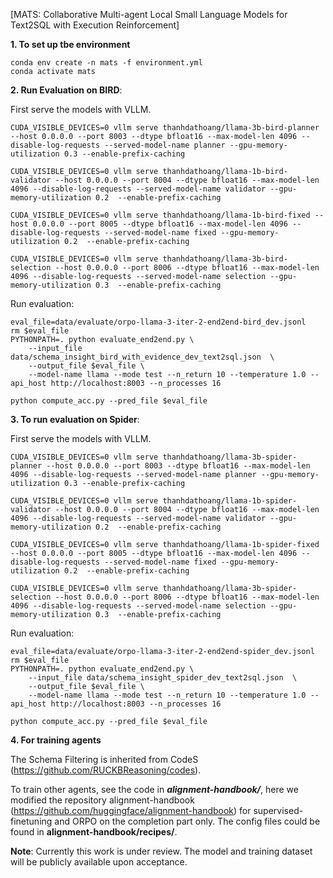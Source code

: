 [MATS: Collaborative Multi-agent Local Small Language Models for Text2SQL with Execution Reinforcement]


**1. To set up tbe environment**
```
conda env create -n mats -f environment.yml
conda activate mats
```

**2. Run Evaluation on BIRD**:

First serve the models with VLLM.
```
CUDA_VISIBLE_DEVICES=0 vllm serve thanhdathoang/llama-3b-bird-planner --host 0.0.0.0 --port 8003 --dtype bfloat16 --max-model-len 4096 --disable-log-requests --served-model-name planner --gpu-memory-utilization 0.3 --enable-prefix-caching

CUDA_VISIBLE_DEVICES=0 vllm serve thanhdathoang/llama-1b-bird-validator --host 0.0.0.0 --port 8004 --dtype bfloat16 --max-model-len 4096 --disable-log-requests --served-model-name validator --gpu-memory-utilization 0.2  --enable-prefix-caching

CUDA_VISIBLE_DEVICES=0 vllm serve thanhdathoang/llama-1b-bird-fixed --host 0.0.0.0 --port 8005 --dtype bfloat16 --max-model-len 4096 --disable-log-requests --served-model-name fixed --gpu-memory-utilization 0.2  --enable-prefix-caching

CUDA_VISIBLE_DEVICES=0 vllm serve thanhdathoang/llama-3b-bird-selection --host 0.0.0.0 --port 8006 --dtype bfloat16 --max-model-len 4096 --disable-log-requests --served-model-name selection --gpu-memory-utilization 0.3  --enable-prefix-caching
```

Run evaluation:
```
eval_file=data/evaluate/orpo-llama-3-iter-2-end2end-bird_dev.jsonl
rm $eval_file
PYTHONPATH=. python evaluate_end2end.py \
	--input_file data/schema_insight_bird_with_evidence_dev_text2sql.json  \
	--output_file $eval_file \
	--model-name llama --mode test --n_return 10 --temperature 1.0 --api_host http://localhost:8003 --n_processes 16

python compute_acc.py --pred_file $eval_file
```




**3. To run evaluation on Spider**:

First serve the models with VLLM.
```
CUDA_VISIBLE_DEVICES=0 vllm serve thanhdathoang/llama-3b-spider-planner --host 0.0.0.0 --port 8003 --dtype bfloat16 --max-model-len 4096 --disable-log-requests --served-model-name planner --gpu-memory-utilization 0.3 --enable-prefix-caching

CUDA_VISIBLE_DEVICES=0 vllm serve thanhdathoang/llama-1b-spider-validator --host 0.0.0.0 --port 8004 --dtype bfloat16 --max-model-len 4096 --disable-log-requests --served-model-name validator --gpu-memory-utilization 0.2  --enable-prefix-caching

CUDA_VISIBLE_DEVICES=0 vllm serve thanhdathoang/llama-1b-spider-fixed --host 0.0.0.0 --port 8005 --dtype bfloat16 --max-model-len 4096 --disable-log-requests --served-model-name fixed --gpu-memory-utilization 0.2  --enable-prefix-caching

CUDA_VISIBLE_DEVICES=0 vllm serve thanhdathoang/llama-3b-spider-selection --host 0.0.0.0 --port 8006 --dtype bfloat16 --max-model-len 4096 --disable-log-requests --served-model-name selection --gpu-memory-utilization 0.3  --enable-prefix-caching
```

Run evaluation:
```
eval_file=data/evaluate/orpo-llama-3-iter-2-end2end-spider_dev.jsonl
rm $eval_file
PYTHONPATH=. python evaluate_end2end.py \
	--input_file data/schema_insight_spider_dev_text2sql.json  \
	--output_file $eval_file \
	--model-name llama --mode test --n_return 10 --temperature 1.0 --api_host http://localhost:8003 --n_processes 16

python compute_acc.py --pred_file $eval_file
```


**4. For training agents**

The Schema Filtering is inherited from CodeS (https://github.com/RUCKBReasoning/codes).

To train other agents, see the code in ***alignment-handbook/***, here we modified the repository alignment-handbook (https://github.com/huggingface/alignment-handbook) for supervised-finetuning and ORPO on the completion part only. The config files could be found in **alignment-handbook/recipes/**.

**Note**: Currently this work is under review. The model and training dataset will be publicly available upon acceptance.

